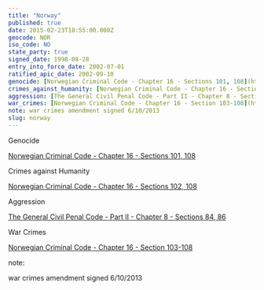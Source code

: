 ```yaml
---
title: "Norway"
published: true
date: 2015-02-23T18:55:00.000Z
geocode: NOR
iso_code: NO
state_party: true
signed_date: 1998-08-28
entry_into_force_date: 2002-07-01
ratified_apic_date: 2002-09-10
genocide: [Norwegian Criminal Code - Chapter 16 - Sections 101, 108](https://iccdb.hrlc.net/data/doc/105/keyword/46/)
crimes_against_humanity: [Norwegian Criminal Code - Chapter 16 - Sections 102, 108](https://iccdb.hrlc.net/data/doc/105/keyword/13/)
aggression: [The General Civil Penal Code - Part II - Chapter 8 - Sections 84, 86](https://iccdb.hrlc.net/data/doc/354/keyword/1/)
war_crimes: [Norwegian Criminal Code - Chapter 16 - Section 103-108](https://iccdb.hrlc.net/data/doc/105/keyword/145/)
note: war crimes amendment signed 6/10/2013
slug: norway
---
```

Genocide

[Norwegian Criminal Code - Chapter 16 - Sections 101, 108](https://iccdb.hrlc.net/data/doc/105/keyword/46/)

Crimes against Humanity

[Norwegian Criminal Code - Chapter 16 - Sections 102, 108](https://iccdb.hrlc.net/data/doc/105/keyword/13/)

Aggression

[The General Civil Penal Code - Part II - Chapter 8 - Sections 84, 86](https://iccdb.hrlc.net/data/doc/354/keyword/1/)

War Crimes

[Norwegian Criminal Code - Chapter 16 - Section 103-108](https://iccdb.hrlc.net/data/doc/105/keyword/145/)

note:

war crimes amendment signed 6/10/2013

